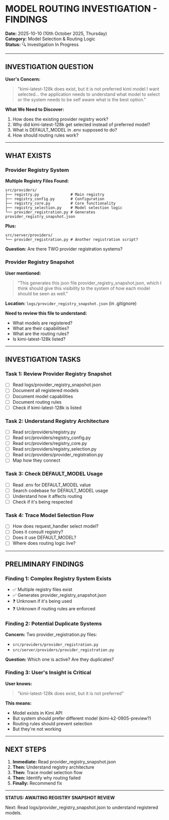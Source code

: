 # MODEL ROUTING INVESTIGATION - FINDINGS
**Date:** 2025-10-10 (10th October 2025, Thursday)  
**Category:** Model Selection & Routing Logic  
**Status:** 🔍 Investigation In Progress

---

## INVESTIGATION QUESTION

**User's Concern:**
> "kimi-latest-128k does exist, but it is not preferred kimi model I want selected... the application needs to understand what model to select or the system needs to be self aware what is the best option."

**What We Need to Discover:**
1. How does the existing provider registry work?
2. Why did kimi-latest-128k get selected instead of preferred model?
3. What is DEFAULT_MODEL in .env supposed to do?
4. How should routing rules work?

---

## WHAT EXISTS

### Provider Registry System

**Multiple Registry Files Found:**
```
src/providers/
├── registry.py              # Main registry
├── registry_config.py       # Configuration
├── registry_core.py         # Core functionality
├── registry_selection.py    # Model selection logic
└── provider_registration.py # Generates provider_registry_snapshot.json
```

**Plus:**
```
src/server/providers/
└── provider_registration.py # Another registration script?
```

**Question:** Are there TWO provider registration systems?

### Provider Registry Snapshot

**User mentioned:**
> "This generates this json file provider_registry_snapshot.json, which I think should give this visibility to the system of how each model should be seen as well."

**Location:** `logs/provider_registry_snapshot.json` (in .gitignore)

**Need to review this file to understand:**
- What models are registered?
- What are their capabilities?
- What are the routing rules?
- Is kimi-latest-128k listed?

---

## INVESTIGATION TASKS

### Task 1: Review Provider Registry Snapshot
- [ ] Read logs/provider_registry_snapshot.json
- [ ] Document all registered models
- [ ] Document model capabilities
- [ ] Document routing rules
- [ ] Check if kimi-latest-128k is listed

### Task 2: Understand Registry Architecture
- [ ] Read src/providers/registry.py
- [ ] Read src/providers/registry_config.py
- [ ] Read src/providers/registry_core.py
- [ ] Read src/providers/registry_selection.py
- [ ] Read src/providers/provider_registration.py
- [ ] Map how they connect

### Task 3: Check DEFAULT_MODEL Usage
- [ ] Read .env for DEFAULT_MODEL value
- [ ] Search codebase for DEFAULT_MODEL usage
- [ ] Understand how it affects routing
- [ ] Check if it's being respected

### Task 4: Trace Model Selection Flow
- [ ] How does request_handler select model?
- [ ] Does it consult registry?
- [ ] Does it use DEFAULT_MODEL?
- [ ] Where does routing logic live?

---

## PRELIMINARY FINDINGS

### Finding 1: Complex Registry System Exists
- ✅ Multiple registry files exist
- ✅ Generates provider_registry_snapshot.json
- ❓ Unknown if it's being used
- ❓ Unknown if routing rules are enforced

### Finding 2: Potential Duplicate Systems
**Concern:** Two provider_registration.py files:
- `src/providers/provider_registration.py`
- `src/server/providers/provider_registration.py`

**Question:** Which one is active? Are they duplicates?

### Finding 3: User's Insight is Critical
**User knows:**
> "kimi-latest-128k does exist, but it is not preferred"

**This means:**
- Model exists in Kimi API
- But system should prefer different model (kimi-k2-0905-preview?)
- Routing rules should prevent selection
- But they're not working

---

## NEXT STEPS

1. **Immediate:** Read provider_registry_snapshot.json
2. **Then:** Understand registry architecture
3. **Then:** Trace model selection flow
4. **Then:** Identify why routing failed
5. **Finally:** Recommend fix

---

**STATUS: AWAITING REGISTRY SNAPSHOT REVIEW**

Next: Read logs/provider_registry_snapshot.json to understand registered models.

